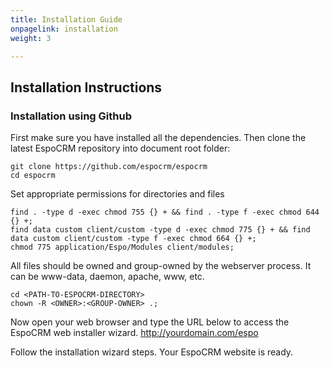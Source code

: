 ```yaml
---
title: Installation Guide
onpagelink: installation
weight: 3

---
```


Installation Instructions
-------------------------

### Installation using Github

First make sure you have installed all the dependencies. Then clone the latest EspoCRM repository into document root folder:

    git clone https://github.com/espocrm/espocrm
    cd espocrm

Set appropriate permissions for directories and files

    find . -type d -exec chmod 755 {} + && find . -type f -exec chmod 644 {} +;
    find data custom client/custom -type d -exec chmod 775 {} + && find data custom client/custom -type f -exec chmod 664 {} +;
    chmod 775 application/Espo/Modules client/modules;
    

All files should be owned and group-owned by the webserver process. It can be www-data, daemon, apache, www, etc.

    cd <PATH-TO-ESPOCRM-DIRECTORY> 
    chown -R <OWNER>:<GROUP-OWNER> .;
    

Now open your web browser and type the URL below to access the EspoCRM web installer wizard. http://yourdomain.com/espo

Follow the installation wizard steps. Your EspoCRM website is ready.